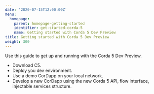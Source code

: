 ```yaml
---
date: '2020-07-15T12:00:00Z'
menu:
  homepage:
    parent: homepage-getting-started
    identifier: get-started-corda-5
    name: Getting started with Corda 5 Dev Preview
title: Getting started with Corda 5 Dev Preview
weight: 300
---
```


Use this guide to get up and running with the Corda 5 Dev Preview.

* Download C5.
* Deploy you dev environment.
* Use a demo CorDapp on your local network.
* Develop a new CorDapp using the new Corda 5 API, flow interface, injectable services structure. 
